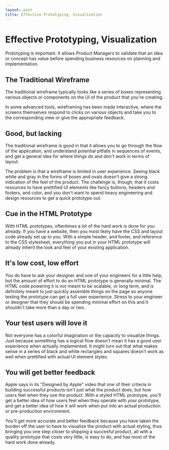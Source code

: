 ```yaml
---
layout: post
title: Effective Prototyping, Visualization
---
```


Effective Prototyping, Visualization
====================================

Prototyping is important. It allows Product Managers to validate
that an idea or concept has value before spending business resources
on planning and implementation.

The Traditional Wireframe
-------------------------

The traditional wireframe typically looks like a series of boxes
representing various objects or components on the UI of the product
that you're creating.

In some advanced tools, wireframing has been made interactive,
where the screens themselves respond to clicks on various objects
and take you to the corresponding view or give the appropriate feedback.

Good, but lacking
-----------------

The traditional wireframe is good in that it allows you to go through
the flow of the application, and understand potential pitfalls in
sequences of events, and get a general idea for where things do and don't
work in terms of layout.

The problem is that a wireframe is limited in user experience. Seeing
black white and gray in the forms of boxes and ovals doesn't give a strong
indication of the feel of the product. The challenge is, though, that
it costs resources to have prettified UI elements like fancy buttons,
headers and footers, and color, and you don't want to spend heavy
engineering and design resources to get a quick prototype out.

Cue in the HTML Prototype
-------------------------

With HTML prototypes, oftentimes a lot of the hard work is done for you
already. If you have a website, then you most likely have the CSS and
layout code already set up to you. With a simple header, and footer,
and reference to the CSS stylesheet, everything you put in your HTML
prototype will already inherit the look and feel of your existing application.

It's low cost, low effort
-------------------------

You do have to ask your designer and one of your engineers for a little help,
but the amount of effort to do an HTML prototype is generally minimal.
The HTML code powering it is not meant to be scalable, or long term, and is definitely
meant to just quickly assemble things on the page so anyone testing the
prototype can get a full user experience. Stress to your engineer or designer
that they should be spending minimal effort on this and it shouldn't take more
than a day or two.

Your test users will love it
----------------------------

Not everyone has a colorful imagination or the capacity to visualize things.
Just because something has a logical flow doesn't mean it has a good user experience
when actually implemented. It might turn out that what makes sense in a series of
black and white rectangles and squares doesn't work as well when prettified
with actual UI element styles.

You will get better feedback
----------------------------

Apple says in its "Designed by Apple" video that one of their criteria in building
successful products isn't just what the product does, but how users feel when they
use the product. With a styled HTML prototype, you'll get a better idea of how
users feel when they operate with your prototype, and get a better idea of how
it will work when put into an actual production or pre-production environment.

You'll get more accurate and better feedback because you have taken the burden off
the user to have to visualize the product with actual styling, thus bringing you
one step closer to shipping a succesful product, all with a quality prototype that costs
very little, is easy to do, and has most of the hard work done already.
